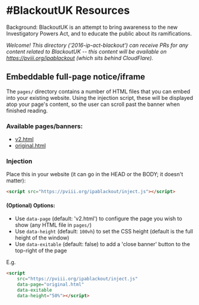 # #BlackoutUK Resources

Background: BlackoutUK is an attempt to bring awareness to the new Investigatory Powers Act, and to educate the public about its ramifications.

*Welcome! This directory ('2016-ip-act-blackout') can receive PRs for any content related to BlackoutUK --
this content will be available on https://pviii.org/ipablackout (which sits behind CloudFlare).*

## Embeddable full-page notice/iframe

The `pages/` directory contains a number of HTML files that you can embed into your existing website. Using the injection script, these will be displayed atop your page's content, so the user can scroll past the banner when finished reading.

### Available pages/banners:

 * [v2.html](https://pviii.org/ipablackout/pages/v2.html)
 * [original.html](https://pviii.org/ipablackout/pages/original.html)

### Injection

Place this in your website (it can go in the HEAD or the BODY; it doesn't matter):

```html
<script src="https://pviii.org/ipablackout/inject.js"></script>
```

#### (Optional) Options:

* Use `data-page` (default: 'v2.html') to configure the page you wish to show (any HTML file in `pages/`)
* Use `data-height` (default: `100vh`) to set the CSS height (default is the full height of the window)
* Use `data-exitable` (default: false) to add a 'close banner' button to the top-right of the page

E.g.

```html
<script
	src="https://pviii.org/ipablackout/inject.js"
	data-page="original.html"
	data-exitable
	data-height="50%"></script>
```
